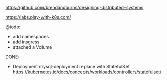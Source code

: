 https://github.com/brendandburns/designing-distributed-systems

https://labs.play-with-k8s.com/



@todo:
- add namespaces
- add insgress
- attached a Volume


DONE: 

- Deployment mysql-deployment replace with StatefulSet https://kubernetes.io/docs/concepts/workloads/controllers/statefulset/
